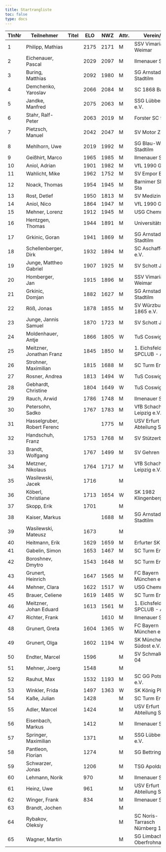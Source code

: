 ```yaml
---
title: Startrangliste
toc: false
type: docs
---
```


| TlnNr | Teilnehmer                  | Titel | ELO  | NWZ  | Attr. | Verein/Ort                      | Land | Geburt | FideKenn. | PKZ      |
| ----- | --------------------------- | ----- | ---- | ---- | ----- | ------------------------------- | ---- | ------ | --------- | -------- |
| 1     | Philipp, Mathias            |       | 2175 | 2171 | M     | SSV Vimaria 91 Weimar           | GER  | 1999   | 12958883  | 10269201 |
| 2     | Eichenauer, Pascal          |       | 2029 | 2097 | M     | Ilmenauer SV                    | GER  | 1999   | 12991848  | 10276112 |
| 3     | Buring, Matthias            |       | 2092 | 1980 | M     | SG Arnstadt-Stadtilm            | GER  | 1981   | 4675134   | 10028474 |
| 4     | Demchenko, Yaroslav         |       | 2066 | 2084 | M     | SC 1868 Bamberg                 | UKR  | 2007   | 14186667  | 10794860 |
| 5     | Jandke, Manfred             |       | 2075 | 2063 | M     | SSG Lübbenau e.V.               | GER  | 1953   | 4642074   | 10094165 |
| 6     | Stahr, Ralf-Peter           |       | 2063 | 2019 | M     | Forster SC 95                   | GER  | 1958   | 4661745   | 10212741 |
| 7     | Pietzsch, Manuel            |       | 2042 | 2047 | M     | SV Motor Zeitz                  | GER  | 1986   | 4660404   | 10164540 |
| 8     | Mehlhorn, Uwe               |       | 2019 | 1992 | M     | SG Blau-Weiß Stadtilm           | GER  | 1961   | 4619552   | 10139500 |
| 9     | Geißhirt, Marco             |       | 1965 | 1985 | M     | Ilmenauer SV                    | GER  | 1990   | 4610563   | 10059257 |
| 10    | Aniol, Adrian               |       | 1901 | 1982 | M     | VfL 1990 Gera                   | GER  | 2005   | 16229967  | 10406227 |
| 11    | Wahlicht, Mike              |       | 1962 | 1752 | M     | SV Empor Erfurt                 | GER  | 1964   | 24677434  | 10233550 |
| 12    | Noack, Thomas               |       | 1954 | 1945 | M     | Barnimer SF im SV Sta           | GER  | 1972   | 4640080   | 10154932 |
| 13    | Rost, Detlef                |       | 1950 | 1813 | M     | SV Medizin Erfurt               | GER  | 1962   | 4633156   | 10180917 |
| 14    | Aniol, Nico                 |       | 1864 | 1947 | M     | VfL 1990 Gera                   | GER  | 2010   | 16287096  | 10695221 |
| 15    | Mehner, Lorenz              |       | 1912 | 1945 | M     | USG Chemnitz                    | GER  | 2008   | 16293096  | 10701073 |
| 16    | Hentzgen, Thomas            |       | 1944 | 1891 | M     | UniversitätsSPVER               | GER  | 1975   | 4652347   | 10080877 |
| 17    | Grkinic, Goran              |       | 1941 | 1869 | M     | SG Arnstadt-Stadtilm            | CRO  | 1964   | 14509121  | 10657157 |
| 18    | Schellenberger, Dirk        |       | 1932 | 1894 | M     | SC Aschaffenburg e.V.           | GER  | 1967   | 16284097  | 10188155 |
| 19    | Junge, Mattheo Gabriel      |       | 1907 | 1925 | M     | SV Schott Jena                  | GER  | 2012   | 34605908  | 10735175 |
| 20    | Homberger, Jan              |       | 1915 | 1896 | M     | SSV Vimaria 91 Weimar           | GER  | 1997   | 12995584  | 10088771 |
| 21    | Grkinic, Domjan             |       | 1882 | 1627 | M     | SG Arnstadt-Stadtilm            | GER  | 2001   | 356284874 | 10717889 |
| 22    | Röß, Jonas                  |       | 1878 | 1855 | M     | SV Würzburg von 1865 e.V.       | GER  | 2000   | 16288254  | 10713938 |
| 23    | Junge, Jannis Samuel        |       | 1870 | 1723 | M     | SV Schott Jena                  | GER  | 2004   | 34678255  | 10781883 |
| 24    | Moldenhauer, Antje          |       | 1866 | 1805 | W     | TuS Coswig 1920                 | GER  | 1971   | 12984884  | 10145860 |
| 25    | Meitzner, Jonathan Franz    |       | 1845 | 1850 | M     | 1. Eichsfelder SPCLUB - Abt.    | GER  | 2014   | 34616110  | 10768635 |
| 26    | Strohner, Maximilian        |       | 1815 | 1688 | M     | SC Turm Erfurt                  | GER  | 1993   | 34660607  | 10218260 |
| 27    | Rosner, Andrea              |       | 1813 | 1494 | W     | TuS Coswig 1920                 | GER  | 1971   | 12984914  | 10180717 |
| 28    | Gebhardt, Christine         |       | 1804 | 1649 | W     | TuS Coswig 1920                 | GER  | 1968   | 16205790  | 10058480 |
| 29    | Rauch, Arwid                |       | 1786 | 1748 | M     | Ilmenauer SV                    | GER  | 2003   | 16215923  | 10283822 |
| 30    | Petersohn, Sadko            |       | 1767 | 1783 | M     | VfB Schach Leipzig e.V.         | GER  | 1990   | 12966711  | 10162665 |
| 31    | Hasselgruber, Robert Ferenc |       |      | 1775 | M     | USV Erfurt Abteilung Schach     | GER  | 1999   | 34692908  | 10793145 |
| 32    | Handschuh, Franz            |       | 1753 | 1768 | M     | SV Stützerbach                  | GER  | 1948   | 34602615  | 10073513 |
| 33    | Brandt, Wolfgang            |       | 1767 | 1499 | M     | SV Gehren 1911                  | GER  | 1960   | 16202465  | 10257345 |
| 34    | Metzner, Nikolaus           |       | 1764 | 1717 | M     | VfB Schach Leipzig e.V.         | GER  | 2002   | 16229908  | 10432482 |
| 35    | Wasilewski, Jacek           |       | 1716 |      | M     |                                 | POL  | 1981   | 41802756  |          |
| 36    | Köberl, Christiane          |       | 1713 | 1654 | W     | SK 1982 Klingenberg e.V.        | GER  | 1975   | 34610707  | 10093020 |
| 37    | Skopp, Erik                 |       | 1701 |      | M     |                                 | GER  | 1999   | 16201914  |          |
| 38    | Kaiser, Markus              |       |      | 1688 | M     | SG Arnstadt-Stadtilm            | GER  | 2009   | 34699694  | 10771939 |
| 39    | Wasilewski, Mateusz         |       | 1673 |      | M     |                                 | POL  | 2013   | 21092290  |          |
| 40    | Heitmann, Erik              |       | 1629 | 1659 | M     | Erfurter SK                     | GER  | 2012   | 34608940  | 10764825 |
| 41    | Gabelin, Simon              |       | 1653 | 1467 | M     | SC Turm Erfurt                  | GER  | 2000   | 34679928  | 10842701 |
| 42    | Boroshnev, Dmytro           |       | 1543 | 1648 | M     | SC Turm Erfurt                  | GER  | 2014   | 34163611  | 10868643 |
| 43    | Grunert, Heinrich           |       | 1647 | 1565 | M     | FC Bayern München e.V.          | GER  | 2009   | 16213416  | 10618904 |
| 44    | Mehner, Clara               |       | 1622 | 1517 | W     | USG Chemnitz                    | GER  | 2011   | 34612165  | 10721535 |
| 45    | Brauer, Celiene             |       | 1619 | 1485 | W     | SC Turm Erfurt                  | GER  | 2009   | 34663622  | 10724741 |
| 46    | Meitzner, Johan Eduard      |       | 1613 | 1561 | M     | 1. Eichsfelder SPCLUB - Abt.    | GER  | 2011   | 34623612  | 10768633 |
| 47    | Richter, Frank              |       |      | 1610 | M     | Ilmenauer SV                    | GER  | 1969   | 16279727  | 10175929 |
| 48    | Grunert, Greta              |       | 1604 | 1365 | W     | FC Bayern München e.V.          | GER  | 2011   | 16258649  | 10665197 |
| 49    | Grunert, Olga               |       | 1602 | 1194 | W     | SK München Südost e.V.          | GER  | 1975   | 16249810  | 10625166 |
| 50    | Endter, Marcel              |       | 1596 |      | M     | SV Schmalkalden 04              | GER  | 2000   | 34693980  | 10827525 |
| 51    | Mehner, Joerg               |       | 1548 |      | M     |                                 | GER  | 1973   | 34613331  |          |
| 52    | Rauhut, Max                 |       | 1532 | 1193 | M     | SC GG Potsdam e.V.              | GER  | 2013   | 16292545  | 10741177 |
| 53    | Winkler, Frida              |       | 1497 | 1363 | W     | SK König Plauen                 | GER  | 2012   | 34622322  | 10696879 |
| 54    | Kaße, Julian                |       | 1428 |      | M     | SC Turm Erfurt                  | GER  | 2006   | 533011346 | 10588483 |
| 55    | Adler, Marcel               |       | 1424 |      | M     | USV Erfurt Abteilung Schach     | GER  | 1979   | 533007276 | 10804293 |
| 56    | Eisenbach, Markus           |       | 1412 |      | M     | Ilmenauer SV                    | GER  | 1984   | 34663630  | 10043553 |
| 57    | Springer, Maximilian        |       | 1371 |      | M     | SSG Lübbenau e.V.               | GER  | 2002   | 16292103  | 10433145 |
| 58    | Pantleon, Florian           |       | 1274 |      | M     | SG Bettringen                   | GER  | 1999   | 533016836 | 10535931 |
| 59    | Schwarzer, Jonas            |       | 1206 |      | M     | TSG Apolda                      | GER  | 2006   | 34686223  | 10829349 |
| 60    | Lehmann, Norik              |       | 970  |      | M     | Ilmenauer SV                    | GER  | 2010   | 34697195  | 10654063 |
| 61    | Heinz, Uwe                  |       | 961  |      | M     | USV Erfurt Abteilung Schach     | GER  | 1973   | 533015910 | 10760057 |
| 62    | Winger, Frank               |       | 834  |      | M     | Ilmenauer SV                    | GER  | 1964   | 16233069  | 10651767 |
| 63    | Brandt, Jochen              |       |      |      | M     |                                 | GER  | 1959   | 12944840  |          |
| 64    | Rybakov, Oleksiy            |       |      |      | M     | SC Noris-Tarrasch Nürnberg 1873 | GER  | 1993   | 533018120 | 10879819 |
| 65    | Wagner, Martin              |       |      |      | M     | SG Limbach-Oberfrohna           | GER  | 1994   | 533015740 | 10876631 |
